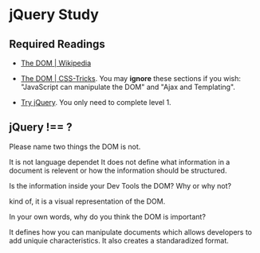 # jQuery Study

## Required Readings

-   [The DOM | Wikipedia](https://en.wikipedia.org/wiki/Document_Object_Model)

-   [The DOM | CSS-Tricks](https://css-tricks.com/dom/). You may **ignore**
    these sections if you wish: "JavaScript can manipulate the DOM" and "Ajax
    and Templating".

-   [Try jQuery](http://try.jquery.com/). You only need to complete level 1.

## jQuery !== ?

Please name two things the DOM is not.

It is not language dependet
It does not define what information in a document is relevent or how the information should be structured.

Is the information inside your Dev Tools the DOM? Why or why not?

kind of, it is a visual representation of the DOM.



In your own words, why do you think the DOM is important?

It defines how you can manipulate documents which allows developers to add uniquie characteristics.  It also creates a standaradized format.
